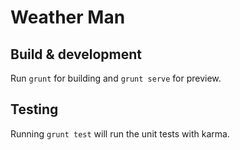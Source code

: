 # Weather Man



## Build & development

Run `grunt` for building and `grunt serve` for preview.

## Testing

Running `grunt test` will run the unit tests with karma.
